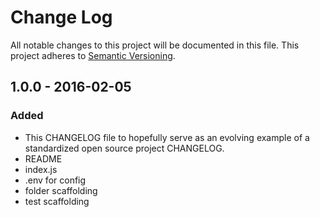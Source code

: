 # Change Log
All notable changes to this project will be documented in this file.
This project adheres to [Semantic Versioning](http://semver.org/).

## 1.0.0 - 2016-02-05
### Added
- This CHANGELOG file to hopefully serve as an evolving example of a standardized open source project CHANGELOG.
- README
- index.js
- .env for config
- folder scaffolding
- test scaffolding
